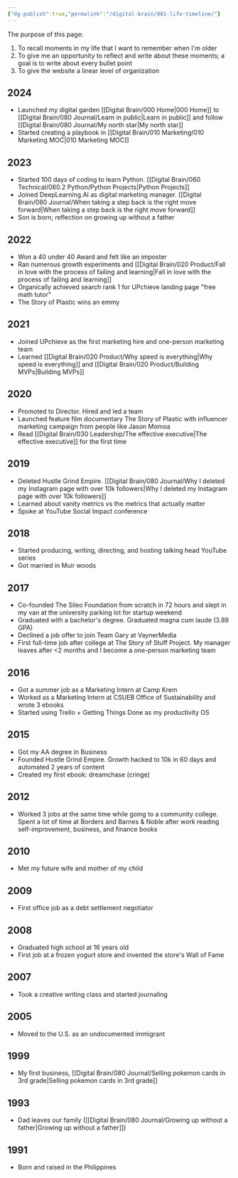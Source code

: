 ```yaml
---
{"dg-publish":true,"permalink":"/digital-brain/001-life-timeline/"}
---
```


The purpose of this page:
1) To recall moments in my life that I want to remember when I'm older
2) To give me an opportunity to reflect and write about these moments; a goal is to write about every bullet point
3) To give the website a linear level of organization
## 2024
- Launched my digital garden [[Digital Brain/000 Home\|000 Home]] to [[Digital Brain/080 Journal/Learn in public\|Learn in public]] and follow [[Digital Brain/080 Journal/My north star\|My north star]]
- Started creating a playbook in [[Digital Brain/010 Marketing/010 Marketing MOC\|010 Marketing MOC]]
## 2023
- Started 100 days of coding to learn Python. [[Digital Brain/060 Technical/060.2 Python/Python Projects\|Python Projects]]
- Joined DeepLearning.AI as digital marketing manager. [[Digital Brain/080 Journal/When taking a step back is the right move forward\|When taking a step back is the right move forward]]
- Son is born; reflection on growing up without a father
## 2022
- Won a 40 under 40 Award and felt like an imposter
- Ran numerous growth experiments and [[Digital Brain/020 Product/Fall in love with the process of failing and learning\|Fall in love with the process of failing and learning]]
- Organically achieved search rank 1 for UPchieve landing page "free math tutor"
- The Story of Plastic wins an emmy
## 2021
- Joined UPchieve as the first marketing hire and one-person marketing team
- Learned [[Digital Brain/020 Product/Why speed is everything\|Why speed is everything]] and [[Digital Brain/020 Product/Building MVPs\|Building MVPs]]
## 2020
- Promoted to Director. Hired and led a team
- Launched feature film documentary The Story of Plastic with influencer marketing campaign from people like Jason Momoa
- Read [[Digital Brain/030 Leadership/The effective executive\|The effective executive]] for the first time
## 2019
- Deleted Hustle Grind Empire. [[Digital Brain/080 Journal/Why I deleted my Instagram page with over 10k followers\|Why I deleted my Instagram page with over 10k followers]]
- Learned about vanity metrics vs the metrics that actually matter
- Spoke at YouTube Social Impact conference
## 2018
- Started producing, writing, directing, and hosting talking head YouTube series
- Got married in Muir woods
## 2017
- Co-founded The Sileo Foundation from scratch in 72 hours and slept in my van at the university parking lot for startup weekend
- Graduated with a bachelor's degree. Graduated magna cum laude (3.89 GPA)
- Declined a job offer to join Team Gary at VaynerMedia
- First full-time job after college at The Story of Stuff Project. My manager leaves after <2 months and I become a one-person marketing team
## 2016
- Got a summer job as a Marketing Intern at Camp Krem
- Worked as a Marketing Intern at CSUEB Office of Sustainability and wrote 3 ebooks
- Started using Trello + Getting Things Done as my productivity OS
## 2015
- Got my AA degree in Business
- Founded Hustle Grind Empire. Growth hacked to 10k in 60 days and automated 2 years of content
- Created my first ebook: dreamchase (cringe)
## 2012
- Worked 3 jobs at the same time while going to a community college. Spent a lot of time at Borders and Barnes & Noble after work reading self-improvement, business, and finance books
## 2010
- Met my future wife and mother of my child
## 2009
- First office job as a debt settlement negotiator
## 2008
- Graduated high school at 16 years old
- First job at a frozen yogurt store and invented the store's Wall of Fame
## 2007
- Took a creative writing class and started journaling
## 2005
- Moved to the U.S. as an undocumented immigrant
## 1999
- My first business, [[Digital Brain/080 Journal/Selling pokemon cards in 3rd grade\|Selling pokemon cards in 3rd grade]]
## 1993
- Dad leaves our family ([[Digital Brain/080 Journal/Growing up without a father\|Growing up without a father]])
## 1991
- Born and raised in the Philippines